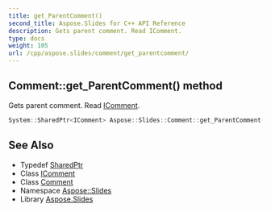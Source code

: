 ```yaml
---
title: get_ParentComment()
second_title: Aspose.Slides for C++ API Reference
description: Gets parent comment. Read IComment.
type: docs
weight: 105
url: /cpp/aspose.slides/comment/get_parentcomment/
---
```

## Comment::get_ParentComment() method


Gets parent comment. Read [IComment](../../icomment/).

```cpp
System::SharedPtr<IComment> Aspose::Slides::Comment::get_ParentComment() override
```


## See Also

* Typedef [SharedPtr](../../system/sharedptr/)
* Class [IComment](../icomment/)
* Class [Comment](./)
* Namespace [Aspose::Slides](../)
* Library [Aspose.Slides](../../)